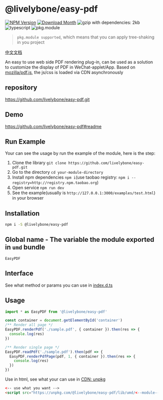 # @livelybone/easy-pdf
[![NPM Version](http://img.shields.io/npm/v/@livelybone/easy-pdf.svg?style=flat-square)](https://www.npmjs.com/package/@livelybone/easy-pdf)
[![Download Month](http://img.shields.io/npm/dm/@livelybone/easy-pdf.svg?style=flat-square)](https://www.npmjs.com/package/@livelybone/easy-pdf)
![gzip with dependencies: 2kb](https://img.shields.io/badge/gzip--with--dependencies-2kb-brightgreen.svg "gzip with dependencies: 2kb")
![typescript](https://img.shields.io/badge/typescript-supported-blue.svg "typescript")
![pkg.module](https://img.shields.io/badge/pkg.module-supported-blue.svg "pkg.module")

> `pkg.module supported`, which means that you can apply tree-shaking in you project

[中文文档](./README-CN.md)

An easy to use web side PDF rendering plug-in, can be used as a solution to customize the display of PDF in WeChat-applet/App. Based on [mozilla/pdf.js](https://github.com/mozilla/pdfjs-dist), the js/css is loaded via CDN asynchronously

## repository
https://github.com/livelybone/easy-pdf.git

## Demo
https://github.com/livelybone/easy-pdf#readme

## Run Example
Your can see the usage by run the example of the module, here is the step:

1. Clone the library `git clone https://github.com/livelybone/easy-pdf.git`
2. Go to the directory `cd your-module-directory`
3. Install npm dependencies `npm i`(use taobao registry: `npm i --registry=http://registry.npm.taobao.org`)
4. Open service `npm run dev`
5. See the example(usually is `http://127.0.0.1:3000/examples/test.html`) in your browser

## Installation
```bash
npm i -S @livelybone/easy-pdf
```

## Global name - The variable the module exported in `umd` bundle
`EasyPDF`

## Interface
See what method or params you can use in [index.d.ts](./index.d.ts)

## Usage
```js
import * as EasyPDF from '@livelybone/easy-pdf'

const container = document.getElementById('container')
/** Render all page */
EasyPDF.renderPdf('./sample.pdf', { container }).then(res => {
  console.log(res)
})

/** Render single page */
EasyPDF.readPdf('./sample.pdf').then(pdf => {
  EasyPDF.renderPdfPage(pdf, 1, { container }).then(res => {
    console.log(res)
  })
})
```

Use in html, see what your can use in [CDN: unpkg](https://unpkg.com/@livelybone/easy-pdf/lib/umd/)
```html
<-- use what you want -->
<script src="https://unpkg.com/@livelybone/easy-pdf/lib/umd/<--module-->.js"></script>
```
